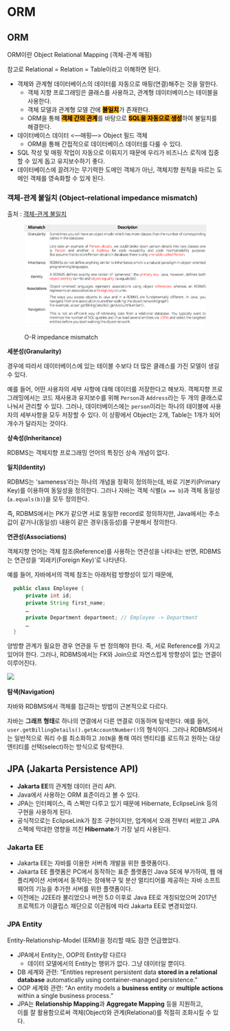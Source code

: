 # ORM

## ORM

ORM이란 Object Relational Mapping (객체-관계 매핑)

참고로 Relational = Relation = Table이라고 이해하면 된다.

* 객체와 관계형 데이터베이스의 데이터를 자동으로 매핑(연결)해주는 것을 말한다.&#x20;
  * 객체 지향 프로그래밍은 클래스를 사용하고, 관계형 데이터베이스는 테이블을 사용한다.&#x20;
  * 객체 모델과 관계형 모델 간에 <mark style="background-color:orange;">**불일치**</mark>가 존재한다.&#x20;
  * ORM을 통해 <mark style="background-color:orange;">**객체 간의 관계**</mark>를 바탕으로 <mark style="background-color:orange;">**SQL을 자동으로 생성**</mark>하여 불일치를 해결한다.&#x20;
* 데이터베이스 데이터 <—매핑—> Object 필드 객체
  * ORM을 통해 간접적으로 데이터베이스 데이터를 다룰 수 있다.
* SQL 작성 및 매핑 작업이 자동으로 이뤄지기 때문에 우리가 비즈니스 로직에 집중할 수 있게 돕고 유지보수하기 좋다.
* 데이터베이스에 끌려가는 무기력한 도메인 객체가 아닌, 객체지향 원칙을 따르는 도메인 객체를 영속화할 수 있게 된다.

### 객체-관계 불일치 (Object–relational impedance mismatch)

출처 : [객체-관계 불일치](https://eun-jeong.tistory.com/31)

<figure><img src="../../.gitbook/assets/orm-impedance-mismatch.png" alt=""><figcaption><p>O-R impedance mismatch</p></figcaption></figure>

**세분성(Granularity)**

경우에 따라서 데이터베이스에 있는 테이블 수보다 더 많은 클래스를 가진 모델이 생길 수 있다.

예를 들어, 어떤 사용자의 세부 사항에 대해 데이터를 저장한다고 해보자. 객체지향 프로그래밍에서는 코드 재사용과 유지보수를 위해 `Person`과 `Address`라는 두 개의 클래스로 나눠서 관리할 수 있다. 그러나, 데이터베이스에는 `person`이라는 하나의 테이블에 사용자의 세부사항을 모두 저장할 수 있다. 이 상황에서 Object는 2개, Table는 1개가 되어 개수가 달라지는 것이다.

**상속성(Inheritance)**

RDBMS는 객체지향 프로그래밍 언어의 특징인 상속 개념이 없다.

**일치(Identity)**

RDBMS는 'sameness'라는 하나의 개념을 정확히 정의하는데, 바로 기본키(Primary Key)를 이용하여 동일성을 정의한다. 그러나 자바는 객체 식별(`a == b`)과 객체 동일성(`a.equals(b)`)을 모두 정의한다.

즉, RDBMS에서는 PK가 같으면 서로 동일한 record로 정의하지만, Java에서는 주소값이 같거나(동일성) 내용이 같은 경우(동등성)를 구분해서 정의한다.

**연관성(Associations)**

객체지향 언어는 객체 참조(Reference)를 사용하는 연관성을 나타내는 반면, RDBMS는 연관성을 ‘외래키(Foreign Key)’로 나타낸다.

예를 들어, 자바에서의 객체 참조는 아래처럼 방향성이 있기 때문에,

```java
  public class Employee { 
      private int id; 
      private String first_name; 
      …
      private Department department; // Employee -> Department
      …
  }
```

양방향 관계가 필요한 경우 연관을 두 번 정의해야 한다. 즉, 서로 Reference를 가지고 있어야 한다. 그러나, RDBMS에서는 FK와 Join으로 자연스럽게 방향성이 없는 연결이 이루어진다.

![](https://gmlwjd9405.github.io/images/database/db-join-example.png)

**탐색(Navigation)**

자바와 RDBMS에서 객체를 접근하는 방법이 근본적으로 다르다.

자바는 **그래프 형태**로 하나의 연결에서 다른 연결로 이동하며 탐색한다. 예를 들어, `user.getBillingDetails().getAccountNumber()`의 형식이다. 그러나 RDBMS에서는 일반적으로 쿼리 수를 최소화하고 `JOIN`을 통해 여러 엔티티를 로드하고 원하는 대상 엔티티를 선택(select)하는 방식으로 탐색한다.



## JPA (Jakarta Persistence API)

* **Jakarta EE**의 관계형 데이터 관리 API.&#x20;
* Java에서 사용하는 ORM 표준이라고 볼 수 있다.
* JPA는 인터페이스, 즉 스펙만 다루고 있기 때문에 Hibernate, EclipseLink 등의 구현을 사용하게 된다.
* &#x20;공식적으로는 EclipseLink가 참조 구현이지만, 업계에서 오래 전부터 써왔고 JPA 스펙에 막대한 영향을 끼친 **Hibernate**가 가장 널리 사용된다.

### Jakarta EE

* Jakarta EE는 자바를 이용한 서버측 개발을 위한 플랫폼이다.&#x20;
* Jakarta EE 플랫폼은 PC에서 동작하는 표준 플랫폼인 Java SE에 부가하여, 웹 애플리케이션 서버에서 동작하는 장애복구 및 분산 멀티티어를 제공하는 자바 소프트웨어의 기능을 추가한 서버를 위한 플랫폼이다.&#x20;
* 이전에는 J2EE라 불리었으나 버전 5.0 이후로 Java EE로 개칭되었으며 2017년 프로젝트가 이클립스 재단으로 이관됨에 따라 Jakarta EE로 변경되었다.

### JPA Entity

Entity-Relationship-Model (ERM)을 정리할 때도 잠깐 언급했었다.

* JPA에서 Entity는,  OOP의 Entity랑 다르다
  * 데이터 모델에서의 Entity는 행위가 없다. 그냥 데이터일 뿐이다.
* DB 세계와 관련: “Entities represent persistent data **stored in a relational database** automatically using container-managed persistence.”
* OOP 세계와 관련: “An entity models a **business entity** or **multiple actions** within a single business process.”
* JPA는 **Relationship Mapping**과 **Aggregate Mapping** 등을 지원하고, \
  이를 잘 활용함으로써 객체(Object)와 관계(Relational)를 적절히 조화시킬 수 있다.
